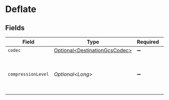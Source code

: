 # Deflate


## Fields

| Field                                                                        | Type                                                                         | Required                                                                     | Description                                                                  |
| ---------------------------------------------------------------------------- | ---------------------------------------------------------------------------- | ---------------------------------------------------------------------------- | ---------------------------------------------------------------------------- |
| `codec`                                                                      | [Optional\<DestinationGcsCodec>](../../models/shared/DestinationGcsCodec.md) | :heavy_minus_sign:                                                           | N/A                                                                          |
| `compressionLevel`                                                           | *Optional\<Long>*                                                            | :heavy_minus_sign:                                                           | 0: no compression & fastest, 9: best compression & slowest.                  |